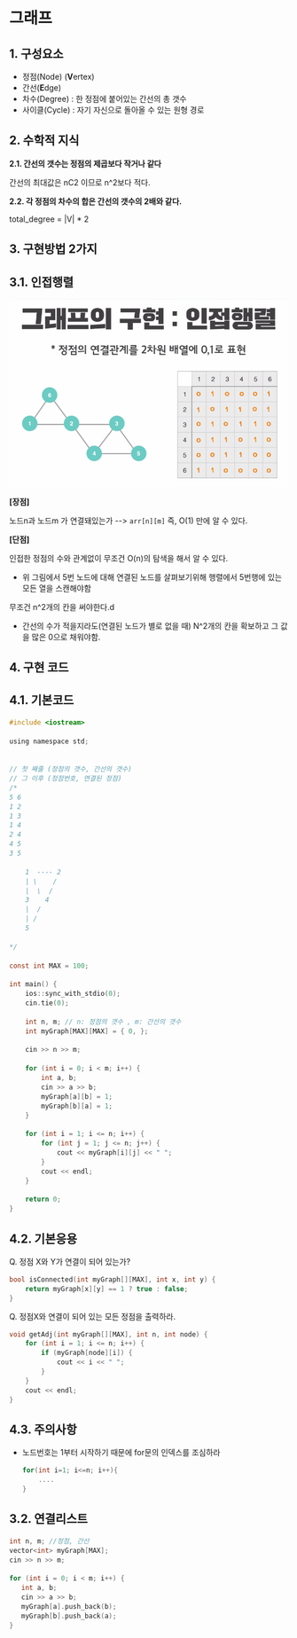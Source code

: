 # 그래프

## 1. 구성요소

- 정점(Node) (**V**ertex)
- 간선(**E**dge)
- 차수(Degree) : 한 정점에 붙어있는 간선의 총 갯수
- 사이클(Cycle) : 자기 자신으로 돌아올 수 있는 원형 경로



## 2. 수학적 지식

**2.1. 간선의 갯수는 정점의 제곱보다 작거나 같다**

간선의 최대값은 nC2 이므로 n^2보다 적다.

**2.2. 각 정점의 차수의 합은 간선의 갯수의 2배와 같다.**

total_degree = |V| * 2



## 3. 구현방법 2가지

## 3.1. 인접행렬

<img src="인접행렬.png">

**[장점]**

노드n과 노드m 가 연결돼있는가 --> `arr[n][m]` 즉, O(1) 만에 알 수 있다.

**[단점]**

인접한 정점의 수와 관계없이 무조건 O(n)의 탐색을 해서 알 수 있다.

- 위 그림에서 5번 노드에 대해 연결된 노드를 살펴보기위해 행렬에서 5번행에 있는 모든 열을 스캔해야함

무조건  n^2개의 칸을 써야한다.d

- 간선의 수가 적을지라도(연결된 노드가 별로 없을 때) N^2개의 칸을 확보하고 그 값을 많은 0으로 채워야함.



## 4. 구현 코드

## 4.1. 기본코드

```c
#include <iostream>

using namespace std;


// 첫 째줄 (정점의 갯수, 간선의 갯수)
// 그 이후 (정점번호, 연결된 정점)
/*
5 6
1 2
1 3
1 4
2 4
4 5
3 5

	1  ---- 2
	| \    /
	|  \  /
	3    4 
	|  /
	| /
	5

*/

const int MAX = 100;

int main() {
	ios::sync_with_stdio(0);
	cin.tie(0);

	int n, m; // n: 정점의 갯수 , m: 간선의 갯수
	int myGraph[MAX][MAX] = { 0, };

	cin >> n >> m;

	for (int i = 0; i < m; i++) {
		int a, b;
		cin >> a >> b;
		myGraph[a][b] = 1;
		myGraph[b][a] = 1;
	}

	for (int i = 1; i <= n; i++) {
		for (int j = 1; j <= n; j++) {
			cout << myGraph[i][j] << " ";
		}
		cout << endl;
	}

	return 0;
}
```

## 4.2. 기본응용

Q. 정점 X와 Y가 연결이 되어 있는가?

```c
bool isConnected(int myGraph[][MAX], int x, int y) {
	return myGraph[x][y] == 1 ? true : false;
}
```

Q. 정점X와 연결이 되어 있는 모든 정점을 출력하라.

```c
void getAdj(int myGraph[][MAX], int n, int node) {
	for (int i = 1; i <= n; i++) {
		if (myGraph[node][i]) {
			cout << i << " ";
		}
	}
	cout << endl;
}
```





## 4.3. 주의사항

- 노드번호는 1부터 시작하기 때문에 for문의 인덱스를 조심하라

  ```c
  for(int i=1; i<=n; i++){
      ....
  }
  ```

  



## 3.2. 연결리스트

 ```c
int n, m; //정점, 간선
vector<int> myGraph[MAX];
cin >> n >> m;

for (int i = 0; i < m; i++) {
    int a, b;
    cin >> a >> b;
    myGraph[a].push_back(b);
    myGraph[b].push_back(a);
}
 ```

